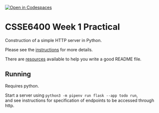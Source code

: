 [![Open in Codespaces](https://classroom.github.com/assets/launch-codespace-f4981d0f882b2a3f0472912d15f9806d57e124e0fc890972558857b51b24a6f9.svg)](https://classroom.github.com/open-in-codespaces?assignment_repo_id=10230930)
# CSSE6400 Week 1 Practical

Construction of a simple HTTP server in Python.

Please see the [instructions](https://csse6400.uqcloud.net/practicals/week01.pdf) for more details.

There are [resources](https://www.makeareadme.com) available to help you write a good README file.

## Running

Requires python.

Start a server using `python3 -m pipenv run flask --app todo run`,  
and see instructions for specification of endpoints to be accessed through http.
